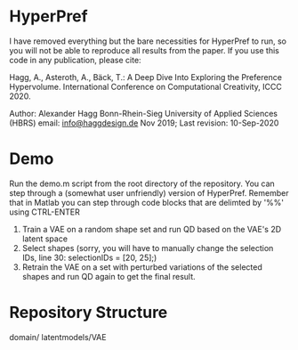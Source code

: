 # HyperPref

I have removed everything but the bare necessities for HyperPref to run, so you will not be able to reproduce all results from the paper. If you use this code in any publication, please cite:

Hagg, A., Asteroth, A., Bäck, T.: A Deep Dive Into Exploring the Preference Hypervolume. International Conference on Computational Creativity, ICCC 2020.

Author: Alexander Hagg
Bonn-Rhein-Sieg University of Applied Sciences (HBRS)
email: info@haggdesign.de
Nov 2019; Last revision: 10-Sep-2020

# Demo

Run the demo.m script from the root directory of the repository. You can step through a (somewhat user unfriendly) version of HyperPref. Remember that in Matlab you can step through code blocks that are delimted by '%%' using CTRL-ENTER

1. Train a VAE on a random shape set and run QD based on the VAE's 2D latent space
2. Select shapes (sorry, you will have to manually change the selection IDs, line 30: selectionIDs = [20, 25];)
3. Retrain the VAE on a set with perturbed variations of the selected shapes and run QD again to get the final result.

# Repository Structure

domain/
latentmodels/VAE